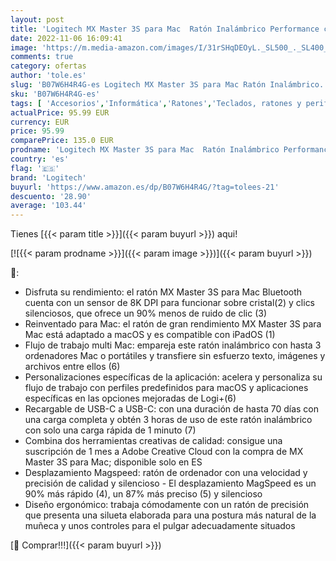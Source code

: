 ```yaml
---
layout: post
title: 'Logitech MX Master 3S para Mac  Ratón Inalámbrico Performance con Desplazamiento Rápido  Ergo  8K DPI  Clics Silenciosos  Funciona sobre Cristal  USB-C  Bluetooth  Apple  iPad - Space Grey'
date: 2022-11-06 16:09:41
image: 'https://m.media-amazon.com/images/I/31rSHqDEOyL._SL500_._SL400_.jpg'
comments: true
category: ofertas
author: 'tole.es'
slug: 'B07W6H4R4G-es Logitech MX Master 3S para Mac Ratón Inalámbrico...'
sku: 'B07W6H4R4G-es'
tags: [ 'Accesorios','Informática','Ratones','Teclados, ratones y periféricos de entrada','apple','ipad','logitech','🇪🇸', ]
actualPrice: 95.99 EUR
currency: EUR
price: 95.99
comparePrice: 135.0 EUR
prodname: 'Logitech MX Master 3S para Mac  Ratón Inalámbrico Performance con Desplazamiento Rápido  Ergo  8K DPI  Clics Silenciosos  Funciona sobre Cristal  USB-C  Bluetooth  Apple  iPad - Space Grey'
country: 'es'
flag: '🇪🇸'
brand: 'Logitech'
buyurl: 'https://www.amazon.es/dp/B07W6H4R4G/?tag=tolees-21'
descuento: '28.90'
average: '103.44'
---
```


Tienes [{{< param title >}}]({{< param buyurl >}}) aqui!

[![{{< param prodname >}}]({{< param image >}})]({{< param buyurl >}})

🔎:

- Disfruta su rendimiento: el ratón MX Master 3S para Mac Bluetooth cuenta con un sensor de 8K DPI para funcionar sobre cristal(2) y clics silenciosos, que ofrece un 90% menos de ruido de clic (3)
- Reinventado para Mac: el ratón de gran rendimiento MX Master 3S para Mac está adaptado a macOS y es compatible con iPadOS (1)
- Flujo de trabajo multi Mac: empareja este ratón inalámbrico con hasta 3 ordenadores Mac o portátiles y transfiere sin esfuerzo texto, imágenes y archivos entre ellos (6)
- Personalizaciones específicas de la aplicación: acelera y personaliza su flujo de trabajo con perfiles predefinidos para macOS y aplicaciones específicas en las opciones mejoradas de Logi+(6)
- Recargable de USB-C a USB-C: con una duración de hasta 70 días con una carga completa y obtén 3 horas de uso de este ratón inalámbrico con solo una carga rápida de 1 minuto (7)
- Combina dos herramientas creativas de calidad: consigue una suscripción de 1 mes a Adobe Creative Cloud con la compra de MX Master 3S para Mac; disponible solo en ES
- Desplazamiento Magspeed: ratón de ordenador con una velocidad y precisión de calidad y silencioso - El desplazamiento MagSpeed es un 90% más rápido (4), un 87% más preciso (5) y silencioso
- Diseño ergonómico: trabaja cómodamente con un ratón de precisión que presenta una silueta elaborada para una postura más natural de la muñeca y unos controles para el pulgar adecuadamente situados

[🛒 Comprar!!!]({{< param buyurl >}})
